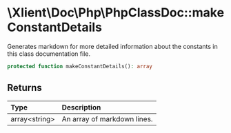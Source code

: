 # \\Xlient\\Doc\\Php\\PhpClassDoc::makeConstantDetails

Generates markdown for more detailed information about the constants in this class documentation file.

```php
protected function makeConstantDetails(): array
```

## Returns

| Type | Description |
| :--- | :--- |
| array\<string\> | An array of markdown lines. |
